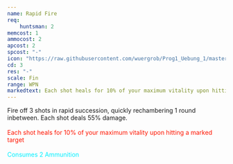 ```yaml
---
name: Rapid Fire
req: 
    huntsman: 2
memcost: 1
ammocost: 2
apcost: 2
spcost: "-"
icon: "https://raw.githubusercontent.com/wuergrob/Prog1_Uebung_1/master/media/skills/RapidFire.png"
cd: 3
res: "-"
scale: Fin
range: WPN
markedtext: Each shot heals for 10% of your maximum vitality upon hitting a marked target
---
```

Fire off 3 shots in rapid succession, quickly rechambering 1 round inbetween. Each shot deals 55% damage.<br><br>
            <font color='#FF1500'>Each shot heals for 10% of your maximum vitality upon hitting a marked target</font><br><br>
            <font color='#00EFFF'>Consumes 2 Ammunition</font>